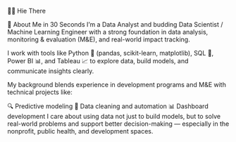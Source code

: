 👋🏽 Hie There

📌 About Me in 30 Seconds
I’m a Data Analyst and budding Data Scientist / Machine Learning Engineer with a strong foundation in data analysis, monitoring & evaluation (M&E), and real-world impact tracking.

I work with tools like Python 🐍 (pandas, scikit-learn, matplotlib), SQL 🧮, Power BI 📊, and Tableau 📈 to explore data, build models, and communicate insights clearly.

My background blends experience in development programs and M&E with technical projects like:

🔍 Predictive modeling
🧹 Data cleaning and automation
📊 Dashboard development
I care about using data not just to build models, but to solve real-world problems and support better decision-making — especially in the nonprofit, public health, and development spaces.

